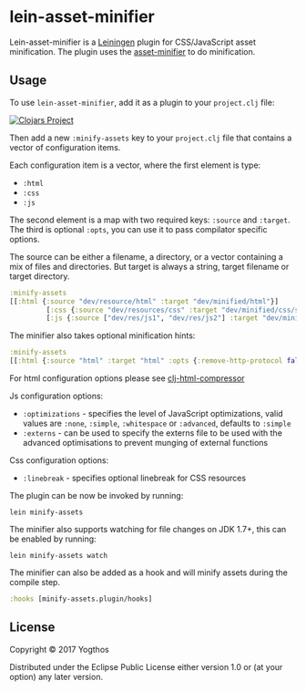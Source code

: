 # lein-asset-minifier

Lein-asset-minifier is a [Leiningen](https://github.com/technomancy/leiningen) plugin for CSS/JavaScript asset minification. The plugin uses the [asset-minifier](https://github.com/yogthos/asset-minifier) to do minification.

## Usage

To use `lein-asset-minifier`, add it as a plugin to your `project.clj` file:

[![Clojars Project](http://clojars.org/lein-asset-minifier/latest-version.svg)](https://clojars.org/lein-asset-minifier)

Then add a new `:minify-assets` key to your `project.clj` file that contains a vector of configuration items.

Each configuration item is a vector, where the first element is type:

* `:html`
* `:css`
* `:js`

The second element is a map with two required keys: `:source` and `:target`. The third is optional `:opts`, you can use it to pass compilator specific options.

The source can be either a filename, a directory, or a vector containing
a mix of files and directories. But target is always a string, target filename or target directory.

```clojure
:minify-assets 
[[:html {:source "dev/resource/html" :target "dev/minified/html"}]
         [:css {:source "dev/resources/css" :target "dev/minified/css/styles.min.css"}]
         [:js {:source ["dev/res/js1", "dev/res/js2"] :target "dev/minified/js/script.min.js"}]]
```

The minifier also takes optional minification hints:

```clojure
:minify-assets
[[:html {:source "html" :target "html" :opts {:remove-http-protocol false}]]
```

For html configuration options please see [clj-html-compressor](https://github.com/Atsman/clj-html-compressor)

Js configuration options:

* `:optimizations` - specifies the level of JavaScript optimizations, valid values are `:none`, `:simple`, `:whitespace` or `:advanced`, defaults to `:simple`
* `:externs` - can be used to specify the externs file to be used with the advanced optimisations to prevent munging of external functions

Css configuration options:

* `:linebreak` - specifies optional linebreak for CSS resources

The plugin can be now be invoked by running:

```
lein minify-assets

```

The minifier also supports watching for file changes on JDK 1.7+, this can be enabled by running:

```
lein minify-assets watch
```


The minifier can also be added as a hook and will minify assets during the compile step.

```clojure
:hooks [minify-assets.plugin/hooks]
```

## License

Copyright © 2017 Yogthos

Distributed under the Eclipse Public License either version 1.0 or (at
your option) any later version.
